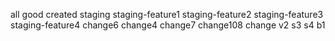 all good
created staging
staging-feature1
staging-feature2
staging-feature3
staging-feature4
change6
change4
change7
change108
change v2
s3
s4
b1
